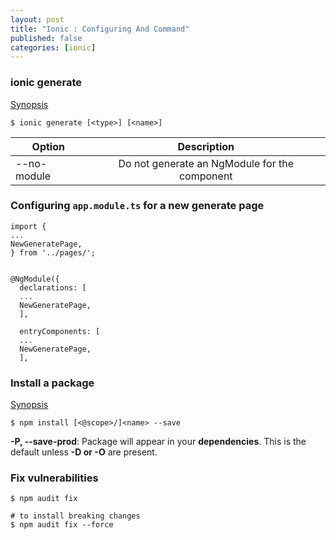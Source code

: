 ```yaml
---
layout: post
title: "Ionic : Configuring And Command"
published: false
categories: [ionic]
---
```

### ionic generate
[Synopsis][1]
```
$ ionic generate [<type>] [<name>]
```

| Option        | Description   |
| ------------- |:-------------:|
| --no-module  |  Do not generate an NgModule for the component |


### Configuring `app.module.ts` for a new generate page

```
import {
...
NewGeneratePage,
} from '../pages/';


@NgModule({
  declarations: [
  ...
  NewGeneratePage,
  ],

  entryComponents: [
  ...
  NewGeneratePage,
  ],
```

### Install a package
[Synopsis][2]
```
$ npm install [<@scope>/]<name> --save
```
**-P, --save-prod**: Package will appear in your **dependencies**. This is the default unless **-D or -O** are present.

### Fix vulnerabilities
```
$ npm audit fix

# to install breaking changes
$ npm audit fix --force
```

[1]: https://ionicframework.com/docs/v3/cli/generate/ "ionic generate"
[2]: https://docs.npmjs.com/cli/install#synopsis "npm-install"
